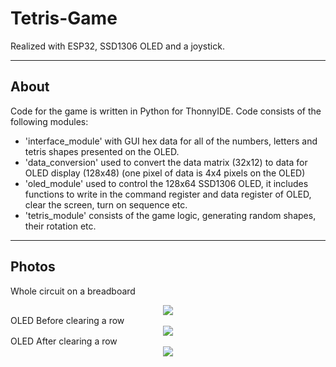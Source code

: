 # Tetris-Game
Realized with ESP32, SSD1306 OLED and a joystick.

---
## About

Code for the game is written in Python for ThonnyIDE.
Code consists of the following modules:
- 'interface_module' with GUI hex data for all of the
numbers, letters and tetris shapes presented on the OLED.
- 'data_conversion' used to convert the data matrix (32x12)
to data for OLED display (128x48) (one pixel of data is 4x4
pixels on the OLED)
- 'oled_module' used to control the 128x64 SSD1306 OLED, it
includes functions to write in the command register and
data register of OLED, clear the screen, turn on sequence etc.
- 'tetris_module' consists of the game logic, generating random shapes,
their rotation etc.

---
## Photos
Whole circuit on a breadboard 
<div align="center"><img src="/realization/full circuit.png"></div>
OLED Before clearing a row
<div align="center"><img src="/realization/no rows cleared.png"></div>
OLED After clearing a row
<div align="center"><img src="/realization/row cleared.png"></div>
